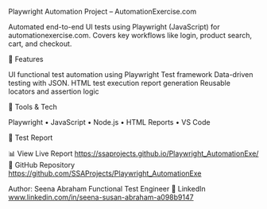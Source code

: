 Playwright Automation Project – AutomationExercise.com

Automated end-to-end UI tests using Playwright (JavaScript) for automationexercise.com.
Covers key workflows like login, product search, cart, and checkout.

🔹 Features

UI functional test automation using Playwright Test framework
Data-driven testing with JSON.
HTML test execution report generation
Reusable locators and assertion logic

🔹 Tools & Tech

Playwright • JavaScript • Node.js • HTML Reports • VS Code

🔹 Test Report 

📊 View Live Report https://ssaprojects.github.io/Playwright_AutomationExe/
🔗 GitHub Repository https://github.com/SSAProjects/Playwright_AutomationExe

Author: Seena Abraham
Functional Test Engineer
🔗 LinkedIn www.linkedin.com/in/seena-susan-abraham-a098b9147
